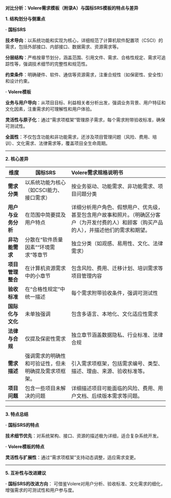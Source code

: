 **对比分析：Volere需求模板（附录A）与国标SRS模板的特点与差异**

**1. 结构划分与侧重点**

**·** **国标SRS**

**技术导向**：以系统功能和实现为核心，详细规范了计算机软件配置项（CSCI）的需求，包括外部接口、内部接口、数据需求、资源需求等。

**分层结构**：严格按章节划分，涵盖范围、引用文件、需求、合格性规定、需求可追踪性等，强调技术细节的完整性和规范性。

**约束条件**：明确硬件、软件、通信等资源需求，注重合规性（如保密性、安全性）和设计约束。

**·** **Volere模板**

 **业务与用户导向**：从项目目标、利益相关者分析出发，强调业务背景、用户特征和文化因素，注重需求的可理解性和用户体验。

**灵活性与原子化**：通过“需求项框架”管理原子需求，每个需求附带验收标准，确保可测试性。

 **全面性**：不仅包含功能和非功能需求，还涉及项目管理问题（风险、费用、培训）、文化需求、法律需求等，覆盖项目全生命周期。



------



**2. 核心差异**

| **维度**           | **国标SRS**                                          | **Volere需求规格说明书**                                     |
| ------------------ | ---------------------------------------------------- | :----------------------------------------------------------- |
| **需求分类**       | 以系统功能为核心（如CSCI能力、接口需求）             | 按业务驱动、功能需求、非功能需求、项目问题分类               |
| **用户与业务分析** | 在范围中简要提及用户特点                             | 详细分析用户角色、假想用户、优先级，甚至包含用户故事和照片。（明确区分客户（为开发付费的人）和顾客（购买产品的人），并描述他们的需求和期望。 |
| **非功能需求**     | 分散在“软件质量因素”“环境需求”等章节                 | 独立分类（如观感、易用性、文化、法律需求）                   |
| **项目管理整合**   | 在计算机资源需求中的小章节                           | 包含风险、费用、迁移计划、培训需求等项目管理内容             |
| **验收标准**       | 在“合格性规定”中统一描述                             | 每个需求附带验收条件，强调可测试性                           |
| **国际化与文化**   | 未单独强调                                           | 包含多语言、本地化、文化适应性需求                           |
| **法律与合规**     | 仅提及保密性需求                                     | 独立章节涵盖数据隐私、行业标准、法律合规                     |
| **需求描述**       | 强调需求的明确性和可验证性，但未明确提及需求项框架。 | 引入需求项框架，包括需求编号、类型、描述、理由、来源、验收标准等。 |
| **项目问题**       | 包含一些项目未解决的问题                             | 详细描述项目可能面临的风险、费用、用户文档、后续版本需求等问题。 |



------



**3. 特点总结**

**·** **国标SRS的特点**

**技术细节优先**：对系统架构、接口、资源的描述极为详细，适合复杂系统开发。

**·** **Volere模板的特点**

 **灵活性与扩展性**：通过“需求项框架”支持动态调整，适应需求变更。



------



**5. 互补性与改进建议**

**·** **国标SRS的改进方向**：
可借鉴Volere对用户分析、验收标准、文化需求的细化，增强需求的可测试性和用户参与度。

 